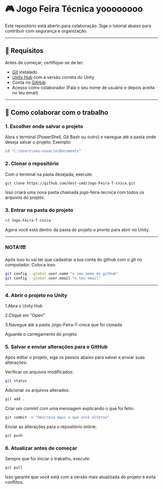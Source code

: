 # 🎮 Jogo Feira Técnica yoooooooo
Este repositório está aberto para colaboração. Siga o tutorial abaixo para contribuir com segurança e organização.

---

## 🧩 Requisitos

Antes de começar, certifique-se de ter:

- [Git](https://git-scm.com/) instalado
- [Unity Hub](https://unity.com/download) com a versão correta do Unity
- Conta no [GitHub](https://github.com/)
- Acesso como colaborador (Fala o seu nome de usuário e depois aceita no teu email)

---

## 🚀 Como colaborar com o trabalho

### 1. Escolher onde salvar o projeto

Abra o terminal (PowerShell, Git Bash ou outro) e navegue até a pasta onde deseja salvar o projeto. Exemplo:
```bash
cd "C:\Users\seu-usuario\Documents"
```
### 2. Clonar o repositório
Com o terminal na pasta desejada, execute:
```bash
git clone https://github.com/dest-cmd/Jogo-Feira-T-cnica.git
```
Isso criará uma nova pasta chamada jogo-feira-tecnica com todos os arquivos do projeto.

### 3. Entrar na pasta do projeto
```bash
cd Jogo-Feira-T-cnica
```
Agora você está dentro da pasta do projeto e pronto para abrir no Unity.

---
### NOTA!❗❗❗
Após isso tu vai ter que cadastrar a tua conta do github com o git no computador.
Coloca isso:
```bash
git config --global user.name "o seu nome do github"
git config --global user.email "o teu email"
```
---

### 4. Abrir o projeto no Unity
1.Abra o Unity Hub

2.Clique em "Open"

3.Navegue até a pasta Jogo-Feira-T-cnica que foi clonada

Aguarde o carregamento do projeto

### 5. Salvar e enviar alterações para o GitHub
Após editar o projeto, siga os passos abaixo para salvar e enviar suas alterações:

Verificar os arquivos modificados:
```bash
git status
```
Adicionar os arquivos alterados:
```bash
git add .
```
Criar um commit com uma mensagem explicando o que foi feito:
```bash
git commit -m "Descreva aqui o que você alterou"
```
Enviar as alterações para o repositório online:
```bash
git push
```
### 6. Atualizar antes de começar
Sempre que for iniciar o trabalho, execute:
```bash
git pull
```
Isso garante que você está com a versão mais atualizada do projeto e evita conflitos.



